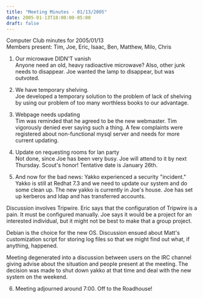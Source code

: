 ```yaml
---
title: "Meeting Minutes - 01/13/2005"
date: 2005-01-13T18:00:00-05:00
draft: false
---
```


Computer Club minutes for 2005/01/13<br>
Members present: Tim, Joe, Eric, Isaac, Ben, Matthew, Milo, Chris<p>

1) Our microwave DIDN'T vanish<br>
Anyone need an old, heavy radioactive microwave?  Also, other junk needs to
disappear.  Joe wanted the lamp to disappear, but was outvoted.<p>

2) We have temporary shelving.<br>
Joe developed a temporary solution to the problem of lack of shelving by using
our problem of too many worthless books to our advantage.  <p>

3) Webpage needs updating<br>
Tim was reminded that he agreed to be the new webmaster.  Tim vigorously denied
ever saying such a thing.  A few complaints were registered about
non-functional mysql server and needs for more current updating.<p>

4) Update on requesting rooms for lan party<br>
Not done, since Joe has been very busy.  Joe will attend to it by next
Thursday.  Scout's honor!  Tentative date is January 26th.<p>

5) And now for the bad news: Yakko experienced a security "incident."<br>
Yakko is still at Redhat 7.3 and we need to update our system and do some clean
up.  The new yakko is currently in Joe's house.  Joe has set up kerberos and
ldap and has transferred accounts. <p>

Discussion involves Tripwire.  Eric says that the configuration of Tripwire is
a pain.  It must be configured manually.  Joe says it would be a project for an
interested individual, but it might not be best to make that a group project.
<p>

Debian is the choice for the new OS.  Discussion ensued about Matt's
customization script for storing log files so that we might find out what, if
anything, happened.  <p>

Meeting degenerated into a discussion between users on the IRC channel giving
advise about the situation and people present at the meeting.  The decision was
made to shut down yakko at that time and deal with the new system on the
weekend.<p>

6) Meeting adjourned around 7:00.  Off to the Roadhouse!<p>
